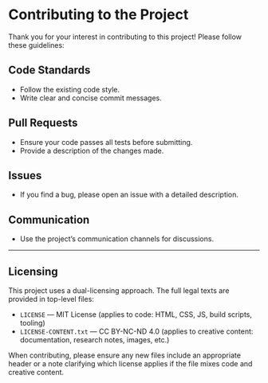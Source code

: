 # Contributing to the Project

Thank you for your interest in contributing to this project! Please follow these guidelines:

## Code Standards
- Follow the existing code style.
- Write clear and concise commit messages.

## Pull Requests
- Ensure your code passes all tests before submitting.
- Provide a description of the changes made.

## Issues
- If you find a bug, please open an issue with a detailed description.

## Communication
- Use the project’s communication channels for discussions.

---

## Licensing

This project uses a dual-licensing approach. The full legal texts are provided in top-level files:

- `LICENSE` — MIT License (applies to code: HTML, CSS, JS, build scripts, tooling)
- `LICENSE-CONTENT.txt` — CC BY-NC-ND 4.0 (applies to creative content: documentation, research notes, images, etc.)

When contributing, please ensure any new files include an appropriate header or a note clarifying which license applies if the file mixes code and creative content.

